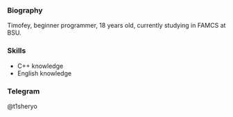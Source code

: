 ### Biography
Timofey, beginner programmer, 18 years old, currently studying in FAMCS at BSU.

### Skills
* C++ knowledge
* English knowledge

### Telegram
@t1sheryo
